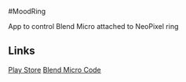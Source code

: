 #MoodRing

App to control Blend Micro attached to NeoPixel ring

## Links
[Play Store](https://play.google.com/store/apps/details?id=com.rosterloh.moodring)
[Blend Micro Code](https://codebender.cc/sketch:37135)
